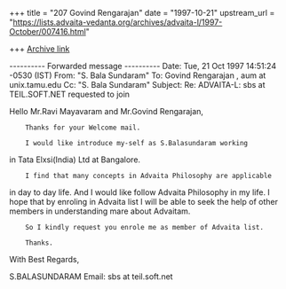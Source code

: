 +++
title = "207 Govind Rengarajan"
date = "1997-10-21"
upstream_url = "https://lists.advaita-vedanta.org/archives/advaita-l/1997-October/007416.html"

+++
[Archive link](https://lists.advaita-vedanta.org/archives/advaita-l/1997-October/007416.html)

---------- Forwarded message ----------
Date: Tue, 21 Oct 1997 14:51:24 -0530 (IST)
From: "S. Bala Sundaram" <sbs at teil.soft.net>
To: Govind Rengarajan <govind at isc.tamu.edu>, aum at unix.tamu.edu
Cc: "S. Bala Sundaram" <sbs at teil.soft.net>
Subject: Re: ADVAITA-L: sbs at TEIL.SOFT.NET requested to join


Hello Mr.Ravi Mayavaram and Mr.Govind Rengarajan,

        Thanks for your Welcome mail.

        I would like introduce my-self as S.Balasundaram working
in Tata Elxsi(India) Ltd at Bangalore.

        I find that many concepts in Advaita Philosophy are applicable
in day to day life. And I would like follow Advaita Philosophy in my
life. I hope that by enroling in Advaita list I will be able to seek
the help of other members in understanding mare about Advaitam.

        So I kindly request you enrole me as member of Advaita list.

        Thanks.

With Best Regards,

S.BALASUNDARAM
Email: sbs at teil.soft.net

